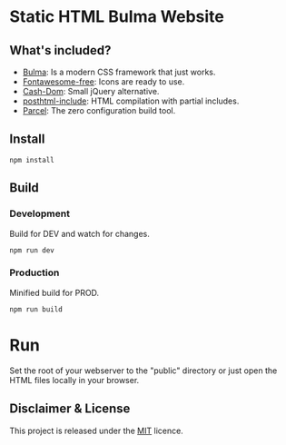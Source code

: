 # Static HTML Bulma Website

## What's included?

- [Bulma](https://bulma.io/): Is a modern CSS framework that just works.
- [Fontawesome-free](https://fontawesome.com/icons?m=free): Icons are ready to use.
- [Cash-Dom](https://github.com/fabiospampinato/cash): Small jQuery alternative.
- [posthtml-include](https://www.npmjs.com/package/posthtml-include): HTML compilation with partial includes.
- [Parcel](https://parceljs.org/): The zero configuration build tool.

## Install

```
npm install
```

## Build

### Development

Build for DEV and watch for changes.
```
npm run dev
```

### Production

Minified build for PROD.

```
npm run build
```

# Run
Set the root of your webserver to the "public" directory or just open the HTML files locally in your browser.

## Disclaimer & License

This project is released under the [MIT](https://raw.githubusercontent.com/unicate/licenses/master/MIT/MIT-Licence.txt) licence.
